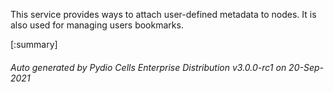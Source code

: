 






This service provides ways to attach user-defined metadata to nodes. It is also used for managing users bookmarks.

[:summary]

###### Auto generated by Pydio Cells Enterprise Distribution v3.0.0-rc1 on 20-Sep-2021
